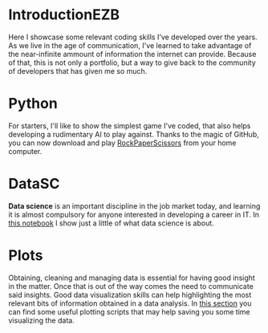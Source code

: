 # IntroductionEZB
Here I showcase some relevant coding skills I've developed over the years. As we live in the age of communication, I've learned to take advantage of the near-infinite ammount of information the internet can provide. Because of that, this is not only a portfolio, but a way to give back to the community of developers that has given me so much.

# Python

For starters, I'll like to show the simplest game I've coded, that also helps developing a rudimentary AI to play against. Thanks to the magic of GitHub, you can now download and play [RockPaperScissors](Python) from your home computer.

# DataSC

**Data science** is an important discipline in the job market today, and learning it is almost compulsory for anyone interested in developing a career in IT. In [this notebook](DataSC) I show just a little of what data science is about.

# Plots

Obtaining, cleaning and managing data is essential for having good insight in the matter. Once that is out of the way comes the need to communicate said insights. Good data visualization skills can help highlighting the most relevant bits of information obtained in a data analysis. In [this section](Plots) you can find some useful plotting scripts that may help saving you some time visualizing the data.
